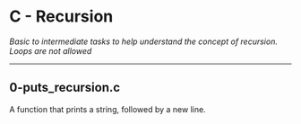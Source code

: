 # C - Recursion
*Basic to intermediate tasks to help understand the concept of recursion. Loops are not allowed*
___
## 0-puts_recursion.c
A function that prints a string, followed by a new line.
